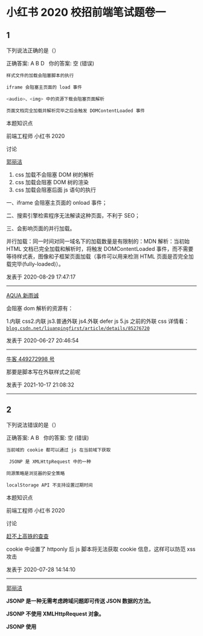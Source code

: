 # 小红书 2020 校招前端笔试题卷一

## 1

下列说法正确的是（）

正确答案: A B D   你的答案: 空 (错误)

```cpp
样式文件的加载会阻塞脚本的执行
```

```cpp
iframe 会阻塞主页面的 load 事件
```

```cpp
<audio>、<img> 中的资源下载会阻塞页面解析
```

```cpp
页面文档完全加载并解析完毕之后会触发 DOMContentLoaded 事件
```

本题知识点

前端工程师 小红书 2020

讨论

[郭丽洁](https://www.nowcoder.com/profile/326853056)

1.  css 加载不会阻塞 DOM 树的解析
2.  css 加载会阻塞 DOM 树的渲染
3.  css 加载会阻塞后面 js 语句的执行

一、iframe 会阻塞主页面的 onload 事件；

二、搜索引擎检索程序无法解读这种页面，不利于 SEO；

三、会影响页面的并行加载。

并行加载：同一时间对同一域名下的加载数量是有限制的：MDN 解析：当初始 HTML 文档已完全加载和解析时，将触发 DOMContentLoaded 事件，而不需要等待样式表，图像和子框架页面加载（事件可以用来检测 HTML 页面是否完全加载完毕(fully-loaded)）。

发表于 2020-08-29 17:47:17

* * *

[AQUA 新雨诚](https://www.nowcoder.com/profile/494195840)

会阻塞 dom 解析的资源有：

1.内联 css2.内联 js3.普通外联 js4.外联 defer js 5.js 之前的外联 css 详情看：[`blog.csdn.net/liuanpingfirst/article/details/85276720`](https://blog.csdn.net/liuanpingfirst/article/details/85276720)

发表于 2020-06-27 20:46:54

* * *

[牛客 449272998 号](https://www.nowcoder.com/profile/449272998)

那要是脚本写在外联样式之前呢

发表于 2021-10-17 21:08:32

* * *

## 2

下列说法错误的是（）

正确答案: A B   你的答案: 空 (错误)

```cpp
当前域的 cookie 都可以通过 js 在当前域下获取
```

```cpp
 JSONP 是 XMLHttpRequest 中的一种
```

```cpp
同源策略是浏览器的安全策略
```

```cpp
localStorage API 不支持设置过期时间
```

本题知识点

前端工程师 小红书 2020

讨论

[赶不上高铁的查查](https://www.nowcoder.com/profile/526134017)

cookie 中设置了 httponly 后 js 脚本将无法获取 cookie 信息，这样可以防范 xss 攻击

发表于 2020-07-28 14:14:10

* * *

[郭丽洁](https://www.nowcoder.com/profile/326853056)

**JSONP 是一种无需考虑跨域问题即可传送 JSON 数据的方法。**

**JSONP 不使用 XMLHttpRequest 对象。**

**JSONP 使用 <script> 标签取而代之。**

发表于 2020-08-30 14:16:22

* * *

[Jnim](https://www.nowcoder.com/profile/509820987)

[`segmentfault.com/a/1190000011145364`](https://segmentfault.com/a/1190000011145364)讲跨域的，又 get 了一个知识点

发表于 2020-06-27 08:37:02

* * *

## 3

下列说法正确的是（）

正确答案: A C D   你的答案: 空 (错误)

```cpp
requestAnimationFrame(foo) 确保使浏览器在下一次重绘之前调用 foo 方法
```

```cpp
在 addEventListener 的处理方法中使用 e.preventDefault() 可以阻止事件冒泡
```

```cpp
 把 <script> 标签的引入放在文档末尾可以确保脚本下载和执行均在文档解析完成后发生
```

```cpp
多个 <script> 标签使用 defer 属性引入脚本时，可以确保脚本的执行是按照其被引入的顺序的
```

本题知识点

前端工程师 小红书 2020

讨论

[郭丽洁](https://www.nowcoder.com/profile/326853056)

window.requestAnimationFrame()方法告诉浏览器您希望执行动画并请求浏览器在下一次重绘之前调用指定的函数来更新动画。该方法使用一个回调函数作为参数，这个回调函数会在浏览器重绘之前调用。e.stopPropagation()，阻止事件冒泡  *   所有
    <script>
    标签引进的 JavaScript 会按照他们引入的顺序依次被解析，在没有使用 defer 或者 async 的情况下，只有在解析完前面<script>元素中的代码之后，才会开始解析后面<script>元素中的代码。由于浏览器会先解析完不使用 defer 属性的<script>元素中的代码，然后再解析后面的内容，所以一般应该把<script>元素放在页面最后，即主要内容后面，</body>标签前面。
    使用 defer 属性可以让脚本在文档完全呈现之后再执行,延迟脚本总是按照指定它们的顺序执行。
    使用 async 属性可以表示当前脚本不必等待其他脚本，也不必阻塞文档呈现。不能保证异步脚本按照它们在页面中出现的顺序执行。 

发表于 2020-08-30 14:32:19

* * *

[佩奇加油😊](https://www.nowcoder.com/profile/978812514)

e.stopPropagation()，阻止事件冒泡

发表于 2020-06-20 00:02:49

* * *

[牛客 558669994 号](https://www.nowcoder.com/profile/558669994)

e.preventDefault()阻止事件默认行为

发表于 2021-11-09 20:45:41

* * *

## 4

请根据下面的示例描述原型链与继承的关系并解释原因：

```cpp
class A {}
class B extends A {}
const a = new A()
const b = new B()
a.proto ===
b.proto ===
B.proto ===
B.prototype.proto ===
b.proto.proto ===

```

你的答案

本题知识点

前端工程师 小红书 2020

讨论

[郭丽洁](https://www.nowcoder.com/profile/326853056)

[`www.cnblogs.com/sujinqu/p/11503663.html`](https://www.cnblogs.com/sujinqu/p/11503663.html)![](img/443d1ba4336bfb78e9f8d9209bf6ff64.png)

发表于 2020-08-30 14:38:48

* * *

[Elylicery](https://www.nowcoder.com/profile/351512626)

![](img/9b51f34a361474a41970dc838ac67249.png)

发表于 2020-11-18 11:10:12

* * *

[少即是多，](https://www.nowcoder.com/profile/930984387)

```cpp
B.__proto__ === A // 为什么指向 A？
```

 至于说为什么指向 A，这就牵扯到 extends 的具体实现了这是**为了保存父类的 A 的静态属性****下面为 extents 的简单实现**

```cpp
function _inherits(subType, superType) {
    // 创建中间层对象，中间层对象的 __proto__ 保存父类的原型对象
    // 让子类的原型对象 指向 中间层对象。
    // 这个时候子类对象可以通过 __proto__.__proto__ 访问到父类原型，实现继承
    // 为什么要放置中间层呢？ 这主要是为了优化性能，避免两次的构建父类对象，
    // 有利于保护父类原型，不容易被修改
    subType.prototype = Object.create(superType && superType.prototype, {
        constructor: {
            value: subType,
            enumerable: false,
            writable: true,
            configurable: true
        }
    });
    // 静态属性是保存在类对象上的 SuperType.xxx
    // 原本 SubType.__proto__ 指向的是 Function.prototype,
    // 现在让子类的 __proto__，指向父类对象
    // 这样当子类使用静态属性的时候，就会沿着 __proto__ 查找，从而实现继承父类静态属性
    if (superType) {
        Object.setPrototypeOf 
            ? Object.setPrototypeOf(subType, superType) 
            : subType.__proto__ = superType;// 设置子类的 __proto__, 让 Child 能够使用父类静态属性
    }
}
```

若理解有错误，请各位牛友，指点

发表于 2022-03-21 16:54:55

* * *

## 5

请表述以下代码的执行结果和原因：

```cpp
setTimeout(function){
console.log(1);
},0)
new Promise(function execulor(resolve){
    console.log(2)
for(var i = 0；i<10000;i+=1){
i ==9999 && resolve()
}
console.log(3)
}).then(function(){
console.log(4)
})
console.log(5)
```

你的答案

本题知识点

前端工程师 小红书 2020

讨论

[夏花爱秋叶](https://www.nowcoder.com/profile/4085682)

```cpp
1. setTimeout 是定时器，属于宏任务，会在本轮宏任务结束之后的下一轮宏任务出现，现在进入宏任务队列等待
2. Promise 执行，打印 2
3. i 为 9999 时，执行 resolve,promise 的状态变为 resolve，然后执行下一行代码，打印 3
4. promise 得状态为 resolved,所以 then 语句进入微任务队列中，在宏任务结束之前执行
5. 打印 5
6. 此时最后一行代码执行完毕，执行微任务，打印 4
7. 进入下一轮宏任务，打印 1
```

发表于 2020-06-03 00:15:10

* * *

[牛客 167018900 号](https://www.nowcoder.com/profile/167018900)

235411.首先 setTimeout 是宏任务，将 1 放在宏任务队列中，等待执行 2.promise 任务是同步任务，输出 2，循环到 9999 执行 resolve 函数，由于 promise.then 方法是微任务，故将 4 放在微任务队列中继续往下执行同步代码，输出 53.同步代码执行完毕，进入微任务队列中执行所有的微任务，输出 44.微任务队列清空完毕，从宏任务队列中取出一个宏任务进行执行，输出 1

发表于 2022-03-19 22:47:19

* * *

[牛客 216482031 号](https://www.nowcoder.com/profile/216482031)

```cpp
setTimeout(function(){
	console.log(1)
},0);
new Promise(function(resolve,reject){
	console.log(2);
	for (var i = 0; i < 10000; i++) {
		i == 9999 && resolve()
	}
	console.log(3);
}).then(function(){
	console.log(4);
})
console.log(5)

```

不知道是否是写伪代码，不是的话出题也太不严谨了。语法错误，使用了中文“；”分号。

发表于 2020-12-24 15:47:04

* * *

## 6

ajax 的 readyState 有哪几个状态，含义分别是什么？

你的答案

本题知识点

前端工程师 小红书 2020

讨论

[Elylicery](https://www.nowcoder.com/profile/351512626)

| 0 | 初始化 | XMLHttpRequest 对象还没有完成初始化 |
| 1 | 载入 | XMLHttpRequest 对象开始发送请求 |
| 2 | 载入完成 | XMLHttpRequest 对象的请求发送完成 |
| 3 | 解析 | XMLHttpRequest 对象开始读取服务器的响应 |
| 4 | 完成 | XMLHttpRequest 对象读取服务器响应结束 |

 发表于 2020-10-13 10:04:24

* * *

[少即是多，](https://www.nowcoder.com/profile/930984387)

状态有 0-40：XMLHttpRequest 对象已经创建完成，此时还没有调用 open1.此阶段使用 open 方法对 XMLHttpRequest 进行初始化，设置请求的方式，url 请求头等，在调用 send 方法后，状态的值仍然是 1,2.服务器响应成功，响应头已经被前端接受。可以通过 XMLHttpRequest.getAllReaponse 获取。 responseText 为空 3.部分数据已经可以获取了， responseText 已经有部分数据了 4.请求操作完成，响应数据全部接收完毕。注意 **2 3 4 这三种状态，只能在 onreadystatechange 会调用中才可以获取到**不知道有没有问题，希望牛友指点

发表于 2022-03-22 09:22:48

* * *

[牛客 896238063 号](https://www.nowcoder.com/profile/896238063)

5 个状态 0：还没有掉用 open 方法 1.：没有调用 send 方法，还没有发数据给服务器 2：服务器没有响应 3.开始接受部分数据 4：数据接收完毕 可以使用数据

发表于 2020-09-08 11:37:57

* * *

## 7

![](img/5f6ceec5c3d863e4356483ca26d9d6a9.png)![](img/668118f344ad7d2482580a301b4bd209.png)

你的答案

本题知识点

前端工程师 小红书 2020

讨论

[ziho994](https://www.nowcoder.com/profile/664908705)

const paddingNum = num => (num).toLocaleString('en-US')

发表于 2020-07-22 10:14:07

* * *

[jhason](https://www.nowcoder.com/profile/546065980)

```cpp
function paddingNum(inputNum){
    let flag = inputNum > 0 ? true : false;
    let numArr = Math.abs(inputNum).toString().split('.');
    let right = numArr[1] ? '.'+numArr[1] : '';
    let left = numArr[0];
    let temp = '';
    while(left.length > 3){
        temp = ',' + left.slice(-3) + temp;
        left = left.slice(0,left.length-3);
    }
    return flag? left+temp + right : '-'+left+temp+right;
}
```

发表于 2020-07-04 22:47:59

* * *

[voocloo](https://www.nowcoder.com/profile/891422120)

```cpp
function paddingNum(number) {

    const rod = number < 0 ? '-' : ''
    const originalValue = `${Math.abs(number)}`.split('.')
    const reverseValue = [...originalValue[0]].reverse()
    const dotValue = originalValue[1] ? `${originalValue[1]}` : ''
    const mergeValue = []

    for (let i = 0; i < reverseValue.length; i++) {
        if (i % 3 === 0 && i !== 0) {
            mergeValue.push(',')
        }
        mergeValue.push(reverseValue[i])

        if (i === reverseValue.length - 1) {
            return `${rod}${mergeValue.reverse().join('')}${dotValue}`
        }
    }
}

```

发表于 2020-08-18 17:25:15

* * *

## 8

![](img/c8dd671b83584224e3f4b9d9128f66f4.png)

你的答案

本题知识点

前端工程师 小红书 2020

讨论

[izumi_ryouka](https://www.nowcoder.com/profile/393766311)

```cpp
function productExceptSelf(input){
    if(input.lenght==0){
        return []
    }
    let mul=input.reduce((total,n) =>{
        return total*n
    },1)
    return input.map(n => {return mul/n})
}

```

编辑于 2020-08-02 17:51:51

* * *

[Elylicery](https://www.nowcoder.com/profile/351512626)

```cpp
function productExceptSelf(nums){
  var allRes = 1;
  //获得所有元素的乘积
  nums.forEach(element => {
    allRes *= element;
  });
  //除以自身
  var numsRes = nums.map(element =>{
    return allRes/element;
  });
  return numsRes;
}

// var input = [1,2,3,4];
// productExceptSelf(input);
// var input2 = [2,3,4,5];
// productExceptSelf(input2);
```

编辑于 2020-10-13 10:20:14

* * *

[sakelog](https://www.nowcoder.com/profile/9809158)

```cpp
function getNum(arr){
    var newArr=[];
    var sum=1;
    for(var i=0;i<arr.length;i++){
        sum=sum*arr[i];
    }
    console.log(sum);
    for(var j=0;j<arr.length;j++){
        var item=sum/arr[j];
        newArr.push(item);
    }
   return newArr;
}
```

发表于 2020-06-29 15:54:08

* * *

## 9

薯队长带着小红薯参加密室逃脱团建游戏，首先遇到了反转游戏，小红薯们根据游戏提示收集了多个单词线索，并将单词按要求加一个空格组 成了句子，最终要求把句子按单词反转解密。 说明：收集的时候单词前后可能会有多个空格，反转后单词不能有多个空格，具体见输入输出样例。

本题知识点

前端工程师 小红书 2020 C++工程师 测试开发工程师 Java 工程师 安卓工程师 iOS 工程师 算法工程师

讨论

[Janesummer1175](https://www.nowcoder.com/profile/6046109)

function reverseStr (str) {
    var s = str.match(/[^\s]+/g)
    s = s.reverse()
    return s.join(' ')
}

发表于 2020-06-12 13:46:09

* * *

[我不想当大白菜](https://www.nowcoder.com/profile/2462790)

```cpp
words = input().split()[::-1]
print(" ".join(words))
```

发表于 2020-07-04 12:19:05

* * *

[青椒牛客](https://www.nowcoder.com/profile/854162394)

```cpp
#include <iostream>
#include <string>

using namespace std;

int main(){
    string str;
    getline(cin,str);
    string ans="";
    int n=str.size();
    int i=n-1,j=n-1;
    while(j>=0){
        if(str[j] != ' '){
            for(i=j;i>=0;i--){
                if(str[i] == ' ')
                    break;
            }
            ans+=str.substr(i+1,j-i);
            ans+=" ";
            j=i;
        }
        j--;
    }
    ans.erase(ans.end()-1);
    cout<<ans<<endl;
    return 0;
}

```

编辑于 2020-09-15 11:24:02

* * *

## 10

 薯队长写了 n 篇笔记，编号从 1~n,每篇笔记都获得了不少点赞数。    薯队长想从中选出一些笔记，作一个精选集合。挑选的时候有两个规则： 1.不能出现连续编号的笔记。 2.总点赞总数最多 如果满足 1，2 条件有多种方案，挑选笔记总数最少的那种

本题知识点

前端工程师 小红书 2020 C++工程师 测试开发工程师 Java 工程师 安卓工程师 iOS 工程师 算法工程师

讨论

[✭](https://www.nowcoder.com/profile/296604434)

类似打家劫舍的问题。利用动态规划 dp[i] = x 表示从 i 开始选笔记，最大点赞数为 x。dpNum[i]表示此时选取的次数动态转移方程为 dp[i] = max(dp[i+1], dp[i+2]+nums[i])由于本题还需要求次数，所以再构造一个 dpNum 数组，用来存储得到 dp[i]时，选取的笔记次数。状态方程与 dp 数组类似，当选取了 nums[i]，则 dpNum[i] = dpNum[i+2]+1,否则在不选取的情况下，dpNum[i]=dpNum[i+1]从后往前迭代求解，所以数组需初始化大小为 n+2,初值均为 0(方便求解 dp[n-1])

```cpp
import sys
n = eval(input())
nums = [int(i) for i in sys.stdin.readline().split()]
dp = [0 for _ in range(n+2)]
dpNum = [0 for _ in range(n+2)]
num = 0
for i in range(n-1, -1, -1):
    if dp[i+1] < dp[i+2]+nums[i]:
        dp[i] = dp[i+2]+nums[i]
        dpNum[i] = dpNum[i+2]+1
    else:
        dp[i] = dp[i+1]
        dpNum[i] = dpNum[i+1]
print(dp[0], dpNum[0])
```

编辑于 2020-06-26 11:49:10

* * *

[广州市民林先生](https://www.nowcoder.com/profile/241061362)

**思路：要在一个连续的数组里面选 k 个数，使得这 k 个数的点赞最多，并且还不能选编号连续的数（比如选了 nums[i]，就不能选 nums[i + 1]，只能选 nums[i + 2]........），那也就是说：要得到最大的点赞量，要看你前面是怎么选的，那既然后面的结果受前面的选择所影响，很容易联想到动态规划，因为通俗地讲，动态规划就是一个递推式，由前面推到后面，我们需要推到第 n 个数，从第 1 个数开始推。这样，我们定义 dp(n + 1)，dp[i]就表示选到第 i 个数的时候，能获得的最大点赞数。最终的 dp[n]就该是需要输出的最大点赞数。****那接下来就是怎么推的问题了。首先，遇到一个数 nums[i]，我有两种选择：选这个数，那么意味着我前面的 nums[i - 1]不能选，只能选 nums[i - 2]；不选这个数呢？那么意味着我可以选 nums[i - 1]，由于我要取最大点赞数，所以取它们俩的大者 赋值到 dp[i]即可，以此类推到 n。****至此，基本思路讲解完毕，现在还有一个问题，我们需要统计选了几个数。这个比较简单，选一个就+1,嘛，所以 count[i] = count[i - 2] + 1; 或者 count[i] = count[i - 1]，这时候应该可以理解这两句话的含义了吧，就是选与不选 nums[i]的问题了。下面看代码：**

```cpp
#include <iostream>
#include <vector>
using namespace std;

// dp[i]: 从第一篇笔记开始选到第 i 篇, 所能得到的最大点赞数。
// count[i]: 此时选取的笔记数量
int main(){
    int n, val;
    cin >> n;
    vector<int> vec(n + 1, 0);
    for(int i = 1; i <= n; ++i){
        cin >> val;
        vec[i] = val;
    }
    vector<int> dp(n + 1, 0);  
    vector<int> count(n + 1, 0);
    dp[1] = vec[1];  //选第一篇笔记, 最大点赞数自然就是 vec[1]
    count[1] = 1;    //选了一个数
    for(int i = 2; i <= n; ++i){
        //选了 dp[i - 2], 就不能选 dp[i - 1], 但可以选 veci
        if(dp[i - 1] < dp[i - 2] + vec[i]){
            dp[i] = dp[i - 2] + vec[i];
            count[i] = count[i - 2] + 1;
        } else{
            //不选 dp[i - 2]和 vec[i]
            dp[i] = dp[i - 1];
            count[i] = count[i - 1];
        }
    }
    cout << dp[n] << ' ' << count[n] << endl;
    return 0;
}
```

最后，leetcode 337 题 打家劫舍 III，思路类似，只不过从数组变成二叉树，感兴趣的可以试试。https://leetcode-cn.com/problems/house-robber-iii/

编辑于 2020-11-29 13:02:46

* * *

[融 360 内推](https://www.nowcoder.com/profile/598880162)

参考了大佬们的解法。

```cpp
def getMaxStar(n,nums):
    dp = [0 for _ in range(n+1)]
    dp2 = [0 for _ in range(n+1)]
    dp[1] = nums[0]
    dp2[1] = 1
    for i in range(2,n+1):
        if dp[i-1] < dp[i-2]+nums[i-1]:
            dp[i] = dp[i-2]+nums[i-1]
            dp2[i] = dp2[i-2]+1
        else:
            dp[i] = dp[i-1]
            dp2[i] = dp2[i-1]
    print(dp[-1], dp2[-1])

n = eval(input())
nums = [int(i) for i in input().split()]
getMaxStar(n, nums)

```

 编辑于 2020-07-21 18:22:00

* * *

## 11

薯队长来到了迷宫的尽头，面前出现了 N 只魔物，Hi 表示第 i 只魔物的血量，薯队长需要在 T 个回合内击败所有魔物才能获胜。每个回合薯队长可 以选择物理攻击一只魔物，对其造成 1 点伤害（物理攻击次数无上限）;        或者消耗 1 点法力释放必杀技对其造成固定 X 点伤害（薯队长开始拥有 M 点法力）。问 X 至少多大，薯队长才有机会获胜；如果无论如何都无法在 T 回合内获胜，则输出-1 

本题知识点

前端工程师 小红书 2020 C++工程师 测试开发工程师 Java 工程师 安卓工程师 iOS 工程师 算法工程师

讨论

[我不想当大白菜](https://www.nowcoder.com/profile/2462790)

考察点：二分搜索、贪心
参考了@Cyan1956 大佬的代码，python 实现

*   思路：沿着`[0,max_hp]`的范围搜索最合适的伤害值，注意对一些特殊情形的处理。
*   使用函数`check_valid`判断当前技能伤害能否过关
    *   首先是根据法力值的大小先对整体的怪物进行伤害，**只求打满最大的伤害而不去补刀**
    *   之后根据剩余的血量重排序，此时：
        *   如果没有了法力值，则只需要判断血量和是不是大约剩余轮数。
        *   如果剩余法力值，则根据重排序的结果，**优先清掉血量高的怪物**，之后再判断剩余的轮数够不够清掉所有的怪物。

```cpp
def check_valid(num, turn, magic, hps, damage):
    # 使用技能造成伤害但不补刀，最后剩下法力值的时候在进行补刀
    i = 0
    for i in range(num):
        # 释放技能的次数为整除的次数或者是魔力值的次数，取小的那个

        spell_time = min(hps[i] // damage, magic)
        hps[i] -= spell_time * damage
        turn -= spell_time
        magic -= spell_time
        if magic == 0: break
    # 去除刚好整除的值

    hps = sorted(hps)
    i = 0
    if hps[-1] == 0:return True
    while hps[i] == 0:
        i += 1
    hps = hps[i:]
    # 普攻或者技能能够清掉

    if sum(hps) <= turn : return True
    if len(hps) <= magic:
        return True

    # 还剩余法力值，此时怪物的血量必定都小于技能伤害，按血量从高到低使用技能

    else:
        last = len(hps) - 1
        while magic > 0:
            last -= 1
            magic -= 1
            turn -= 1
        # 无法力值，判断能否用普攻清完

        hps = hps[:last+1]
        return turn >= sum(hps)

def main():
    num, turn, magic = list(map(int, input().split()))
    hps = list(map(int, input().split()))

    #回合不够必定输

    if len(hps) > turn: return -1

    # 法力值为零且血量和大于回合数 必定输
    if magic == 0 and sum(hps) > turn: return -1

    left, right = 0, int(max(hps))
    while left < right:
        mid = (left + right) // 2
        # 注意 python 浅拷贝的坑

        if check_valid(num, turn, magic, hps.copy(), damage=mid):
            right = mid
        else:
            left = mid+1
    # 如果 left = max(hps)，同样是不存在伤害值满足条件，left 一直右移直到越界

    return left if left < max(hps) else -1

print(main())
```

发表于 2020-07-06 22:33:53

* * *

[Cyan1956](https://www.nowcoder.com/profile/487142704)

[[编程题]击败魔物 小红书 二分查找](https://blog.csdn.net/Cyan1956/article/details/106746409)

我们把问题分解成两个子问题：

1.已知 必杀技伤害 X 验证能否获胜
2.二分查找能够获胜的最小伤害 X

考虑二分查找的上下边界：

*   平 A 即可取胜，此时为 X 的下界 0
*   技能秒杀任意怪，此时为 X 的上界为怪物的最大血量，伤害更高没有意义

```cpp
package main

import (
    "fmt"
    "sort"
)

//求和
func sum(arr []int) (ans int) {
    for _,v:=range arr{
        ans+=v
    }
    return
}

//求较小值
func min(i,j int) int {
    if i<j{
        return i
    }else{
        return j
    }
}

//验证能否获胜
func f(ohs []int,n,t,m,x int) bool {
    hs:=make([]int, len(ohs))
    copy(hs,ohs)
    for i,v:=range hs{
         d:=min(v/x,m)
         hs[i]-=d*x
         m-=d
         t-=d
         if m==0{
            break
         }
    }
    sort.Ints(hs)
    i:=0
    for ;hs[i]==0;i++{}
    hs=hs[i:]
    if len(hs)==0{
        return true
    }
    n= len(hs)
    if n<=m{
        return true
    }else{
        hs=hs[:n-m]
        t-=m
        return t>=sum(hs)
    }
}

func main() {
    var n,t,m,h int

     //回合数小于怪物数，必失败
    if t<n{
        fmt.Println(-1)
        return
    }

     //法力值大于回合数时多的也没用
    if m>t{
        m=t
    }

     //获取怪物血量
    var hs []int
    fmt.Scan(&n,&t,&m)
    for i:=0;i<n;i++{
        fmt.Scan(&h)
        hs = append(hs, h)
    }

     //平 A 取胜
    if t>sum(hs){
        fmt.Println(0)
        return
    }

    sort.Ints(hs)

    //二分查找
    l,r:=0,hs[len(hs)-1]
    if !f(hs,n,t,m,r){
        fmt.Println(-1)
        return
    }
    for l<r-1{
        mid:=(l+r)/2
        if f(hs,n,t,m,mid){
            r=mid
        }else{
            l=mid
        }
    }
    fmt.Println(r)
}
```

发表于 2020-06-14 15:29:52

* * *

[UPMagic](https://www.nowcoder.com/profile/4079837)

java100%case 通过代码如下：

```cpp
import java.util.*;
public class Main{
    public static void main(String[] args){
        Scanner in = new Scanner(System.in);
        int n = in.nextInt();
        int t = in.nextInt();
        int m = in.nextInt();
        Integer[] h = new Integer[n];
        int maxH=0,totalH=0;
        //获取怪物血量输入，顺便找出最大怪物血量，顺便计算怪物总血量。
        for (int i=0;i<h.length;i++){
            int s = in.nextInt();
            h[i] = s;
            maxH=Math.max(maxH,s);
            totalH+=s;
        }
        //如果怪物总血量小于回合数，说明平 A 就能解决所有怪物，所以必杀技伤害为最低 0
        if(totalH<=t){
            System.out.println(0);
            return;
        }
        //把怪物的血量从大到小排序
        Arrays.sort(h,Collections.reverseOrder());
        /*从 2 到最大怪兽血量 maxH，进行升序循环判断，找到第一个伤害就是，最低必杀技伤害
        Q:为什么从 2 开始？A:因为普工伤害为 1，必杀技小于等于普工伤害时，都使用普工解决就可以
        */
        for (int i=2;i<=maxH;i++){
            //判断该必杀技伤害是否能够通关
            if(dfs(h,t,m,i,totalH)){
                System.out.println(i);
                return;
            }
        }
        System.out.println(-1);
    }
    public static boolean dfs(Integer[] h,int t,int m,int x,int totalH){
        //判断回合数是否大于蓝量
        if(t>m){
            //看所有蓝量用完后再在回合内使用普工时，所能造成的总血量是否大于怪物总血量，如果不行，则无法通关
            if(t-m+m*x>=totalH){
                /**
                怪物血量大于必杀技伤害的，每一个都使用必杀技，确保必杀技伤害不溢出。
                **/
                Integer[] ht = Arrays.copyOf(h,h.length);
                int j=0;
                for(int i=0;i<h.length&&m>0&&h[i]>=x;i++){
                    int st = h[i]/x;
                    int sx = h[i]%x;
                    if(st<=m){
                        ht[i] = sx;
                        totalH -= st*x;
                        m-=st;
                        t-=st;
                    }else{
                        ht[i] -= m*x;
                        totalH -= m*x;
                        m=0;
                        t-=m;
                    }
                }
                //如果必杀技使用完毕，则只能进行平砍，判断怪物总剩余血量是否小于等于剩余回合数就行
                if(m==0){
                    return totalH<=t-m;
                }else {
                    //如果必杀技未使用完毕，则直接对剩余血量最多的怪再次使用必杀技，确保必杀技利益最大化。
                    //怪物剩余血量再排序
                    Arrays.sort(ht, Collections.reverseOrder());
                    //由于 java 最后 10%的案例超时，所以判断了一下剩余蓝量是否大于怪物数量的一半
                    if(m>ht.length/2){
                        //如果超过一半，则只需计算另外一半未死的怪物血量就是剩余怪物总血量
                        totalH = 0;
                        for (int i = m; i < ht.length; i++) {
                            totalH += ht[i];
                        }
                    }else {
                        //如果没有超过一半，则每一只怪死掉后，总血量减去该怪物的剩余血量就行
                        for (int i = 0; i < m; i++) {
                            totalH -= ht[i];
                        }
                    }
                    //通过以上步骤算出怪物剩余总血量，如果小于使用全部技能后的回合数，就能平 A 通关了，如果不行则不能进行通关操作
                    return totalH <= t - m;
                }
            }else{
                return false;
            }
        }else{
            //如果回合数小于等于蓝量，则全程使用必杀技，看是否通关。
            //直接回合数*必杀技看是否大于怪物总血量
            return t*x>=totalH;
        }
    }
}

```

发表于 2020-08-21 17:37:16

* * *